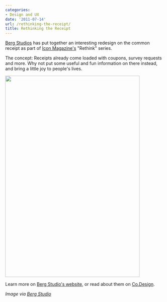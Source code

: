 ```yaml
---
categories:
- Design and UX
date: '2011-07-14'
url: /rethinking-the-receipt/
title: Rethinking the Receipt
---
```


<a href="http://berglondon.com/blog/2011/06/02/icons-rethink-turning-receipts-into-paper-apps/">Berg Studios</a> has put together an interesting redesign on the common receipt as part of <a href="http://iconeye.com/">Icon Magazine's</a> "Rethink" series.

The concept: Receipts already come loaded with coupons, survey requests and more. Why not put some useful and fun information on there instead, and bring a little joy to people's lives.

<img src="https://gomakethings.com/wp-content/uploads/2011/07/Receipt.jpg" alt="" title="Receipt" width="427" height="640" class="aligncenter size-full wp-image-974" />

Learn more on <a href="http://berglondon.com/blog/2011/06/02/icons-rethink-turning-receipts-into-paper-apps/">Berg Studio's website</a>, or read about them on <a href="http://www.fastcodesign.com/1664374/berg-rethinks-the-receipt">Co.Design</a>.

<em>Image via <a href="http://www.flickr.com/photos/bergstudio/5790832184/in/photostream">Berg Studio</a></em>